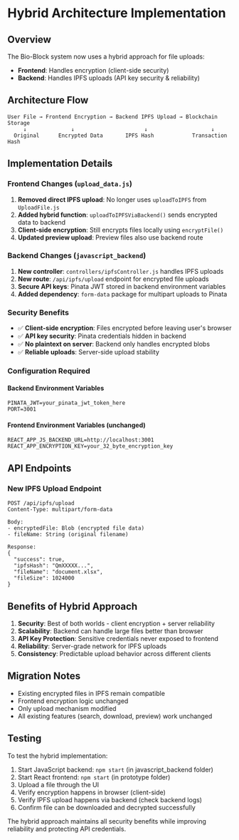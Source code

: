 # Hybrid Architecture Implementation

## Overview
The Bio-Block system now uses a hybrid approach for file uploads:
- **Frontend**: Handles encryption (client-side security)
- **Backend**: Handles IPFS uploads (API key security & reliability)

## Architecture Flow

```
User File → Frontend Encryption → Backend IPFS Upload → Blockchain Storage
     ↓              ↓                      ↓                    ↓
  Original      Encrypted Data       IPFS Hash            Transaction Hash
```

## Implementation Details

### Frontend Changes (`upload_data.js`)
1. **Removed direct IPFS upload**: No longer uses `uploadToIPFS` from `UploadFile.js`
2. **Added hybrid function**: `uploadToIPFSViaBackend()` sends encrypted data to backend
3. **Client-side encryption**: Still encrypts files locally using `encryptFile()`
4. **Updated preview upload**: Preview files also use backend route

### Backend Changes (`javascript_backend`)
1. **New controller**: `controllers/ipfsController.js` handles IPFS uploads
2. **New route**: `/api/ipfs/upload` endpoint for encrypted file uploads
3. **Secure API keys**: Pinata JWT stored in backend environment variables
4. **Added dependency**: `form-data` package for multipart uploads to Pinata

### Security Benefits
- ✅ **Client-side encryption**: Files encrypted before leaving user's browser
- ✅ **API key security**: Pinata credentials hidden in backend
- ✅ **No plaintext on server**: Backend only handles encrypted blobs
- ✅ **Reliable uploads**: Server-side upload stability

### Configuration Required

#### Backend Environment Variables
```env
PINATA_JWT=your_pinata_jwt_token_here
PORT=3001
```

#### Frontend Environment Variables (unchanged)
```env
REACT_APP_JS_BACKEND_URL=http://localhost:3001
REACT_APP_ENCRYPTION_KEY=your_32_byte_encryption_key
```

## API Endpoints

### New IPFS Upload Endpoint
```
POST /api/ipfs/upload
Content-Type: multipart/form-data

Body:
- encryptedFile: Blob (encrypted file data)
- fileName: String (original filename)

Response:
{
  "success": true,
  "ipfsHash": "QmXXXXX...",
  "fileName": "document.xlsx",
  "fileSize": 1024000
}
```

## Benefits of Hybrid Approach

1. **Security**: Best of both worlds - client encryption + server reliability
2. **Scalability**: Backend can handle large files better than browser
3. **API Key Protection**: Sensitive credentials never exposed to frontend
4. **Reliability**: Server-grade network for IPFS uploads
5. **Consistency**: Predictable upload behavior across different clients

## Migration Notes

- Existing encrypted files in IPFS remain compatible
- Frontend encryption logic unchanged
- Only upload mechanism modified
- All existing features (search, download, preview) work unchanged

## Testing

To test the hybrid implementation:

1. Start JavaScript backend: `npm start` (in javascript_backend folder)
2. Start React frontend: `npm start` (in prototype folder)
3. Upload a file through the UI
4. Verify encryption happens in browser (client-side)
5. Verify IPFS upload happens via backend (check backend logs)
6. Confirm file can be downloaded and decrypted successfully

The hybrid approach maintains all security benefits while improving reliability and protecting API credentials.
